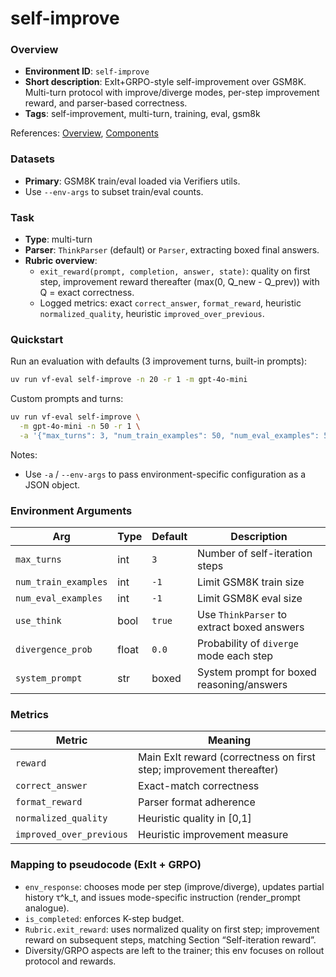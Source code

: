 # self-improve

### Overview
- **Environment ID**: `self-improve`
- **Short description**: ExIt+GRPO-style self-improvement over GSM8K. Multi-turn protocol with improve/diverge modes, per-step improvement reward, and parser-based correctness.
- **Tags**: self-improvement, multi-turn, training, eval, gsm8k

References: [Overview](https://verifiers.readthedocs.io/en/latest/overview.html), [Components](https://verifiers.readthedocs.io/en/latest/components.html)

### Datasets
- **Primary**: GSM8K train/eval loaded via Verifiers utils.
- Use `--env-args` to subset train/eval counts.

### Task
- **Type**: multi-turn
- **Parser**: `ThinkParser` (default) or `Parser`, extracting boxed final answers.
- **Rubric overview**:
  - `exit_reward(prompt, completion, answer, state)`: quality on first step, improvement reward thereafter (max(0, Q_new - Q_prev)) with Q = exact correctness.
  - Logged metrics: exact `correct_answer`, `format_reward`, heuristic `normalized_quality`, heuristic `improved_over_previous`.

### Quickstart
Run an evaluation with defaults (3 improvement turns, built-in prompts):

```bash
uv run vf-eval self-improve -n 20 -r 1 -m gpt-4o-mini
```

Custom prompts and turns:

```bash
uv run vf-eval self-improve \
  -m gpt-4o-mini -n 50 -r 1 \
  -a '{"max_turns": 3, "num_train_examples": 50, "num_eval_examples": 50, "use_think": true, "divergence_prob": 0.3}'
```

Notes:
- Use `-a` / `--env-args` to pass environment-specific configuration as a JSON object.

### Environment Arguments

| Arg | Type | Default | Description |
| --- | ---- | ------- | ----------- |
| `max_turns` | int | `3` | Number of self-iteration steps |
| `num_train_examples` | int | `-1` | Limit GSM8K train size |
| `num_eval_examples` | int | `-1` | Limit GSM8K eval size |
| `use_think` | bool | `true` | Use `ThinkParser` to extract boxed answers |
| `divergence_prob` | float | `0.0` | Probability of `diverge` mode each step |
| `system_prompt` | str | boxed | System prompt for boxed reasoning/answers |

### Metrics

| Metric | Meaning |
| ------ | ------- |
| `reward` | Main ExIt reward (correctness on first step; improvement thereafter) |
| `correct_answer` | Exact-match correctness |
| `format_reward` | Parser format adherence |
| `normalized_quality` | Heuristic quality in [0,1] |
| `improved_over_previous` | Heuristic improvement measure |

### Mapping to pseudocode (ExIt + GRPO)
- `env_response`: chooses mode per step (improve/diverge), updates partial history τ^k_t, and issues mode-specific instruction (render_prompt analogue).
- `is_completed`: enforces K-step budget.
- `Rubric.exit_reward`: uses normalized quality on first step; improvement reward on subsequent steps, matching Section “Self-iteration reward”.
- Diversity/GRPO aspects are left to the trainer; this env focuses on rollout protocol and rewards.

